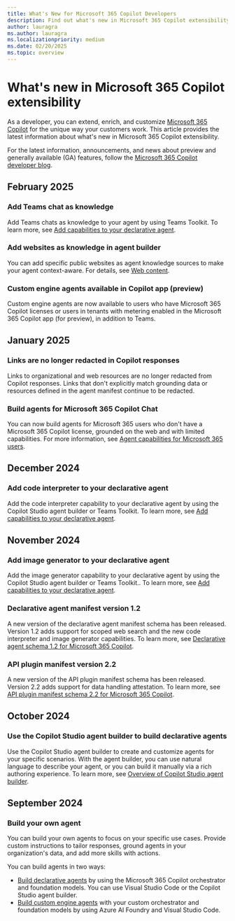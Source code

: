 ```yaml
---
title: What's New for Microsoft 365 Copilot Developers
description: Find out what's new in Microsoft 365 Copilot extensibility, including plugins, declarative agents, custom engine agents, connectors, and more.
author: lauragra
ms.author: lauragra
ms.localizationpriority: medium
ms.date: 02/20/2025
ms.topic: overview
---
```


# What's new in Microsoft 365 Copilot extensibility

As a developer, you can extend, enrich, and customize [Microsoft 365 Copilot](/microsoft-365-copilot/microsoft-365-copilot-overview) for the unique way your customers work. This article provides the latest information about what's new in Microsoft 365 Copilot extensibility.

For the latest information, announcements, and news about preview and generally available (GA) features, follow the [Microsoft 365 Copilot developer blog](https://devblogs.microsoft.com/microsoft365dev/category/microsoft-365-copilot/).

## February 2025

### Add Teams chat as knowledge

Add Teams chats as knowledge to your agent by using Teams Toolkit. To learn more, see [Add capabilities to your declarative agent](add-agent-capabilities.md#teams-chat-as-knowledge).

### Add websites as knowledge in agent builder

You can add specific public websites as agent knowledge sources to make your agent context-aware. For details, see [Web content](copilot-studio-agent-builder-build.md#web-content).

### Custom engine agents available in Copilot app (preview)

Custom engine agents are now available to users who have Microsoft 365 Copilot licenses or users in tenants with metering enabled in the Microsoft 365 Copilot app (for preview), in addition to Teams.

## January 2025

### Links are no longer redacted in Copilot responses

Links to organizational and web resources are no longer redacted from Copilot responses. Links that don't explicitly match grounding data or resources defined in the agent manifest continue to be redacted.

### Build agents for Microsoft 365 Copilot Chat

You can now build agents for Microsoft 365 users who don't have a Microsoft 365 Copilot license, grounded on the web and with limited capabilities. For more information, see [Agent capabilities for Microsoft 365 users](prerequisites.md#agent-capabilities-for-microsoft-365-users).

## December 2024

### Add code interpreter to your declarative agent

Add the code interpreter capability to your declarative agent by using the Copilot Studio agent builder or Teams Toolkit. To learn more, see [Add capabilities to your declarative agent](add-agent-capabilities.md).

## November 2024

### Add image generator to your declarative agent

Add the image generator capability to your declarative agent by using the Copilot Studio agent builder or Teams Toolkit.. To learn more, see [Add capabilities to your declarative agent](add-agent-capabilities.md).

### Declarative agent manifest version 1.2

A new version of the declarative agent manifest schema has been released. Version 1.2 adds support for scoped web search and the new code interpreter and image generator capabilities. To learn more, see [Declarative agent schema 1.2 for Microsoft 365 Copilot](declarative-agent-manifest-1.2.md).

### API plugin manifest version 2.2

A new version of the API plugin manifest schema has been released. Version 2.2 adds support for data handling attestation. To learn more, see [API plugin manifest schema 2.2 for Microsoft 365 Copilot](api-plugin-manifest-2.2.md).

## October 2024

### Use the Copilot Studio agent builder to build declarative agents

Use the Copilot Studio agent builder to create and customize agents for your specific scenarios. With the agent builder, you can use natural language to describe your agent, or you can build it manually via a rich authoring experience. To learn more, see [Overview of Copilot Studio agent builder](copilot-studio-agent-builder.md).

## September 2024

### Build your own agent

You can build your own agents to focus on your specific use cases. Provide custom instructions to tailor responses, ground agents in your organization's data, and add more skills with actions.

You can build agents in two ways:

- [Build declarative agents](overview-declarative-agent.md) by using the Microsoft 365 Copilot orchestrator and foundation models. You can use Visual Studio Code or the Copilot Studio agent builder.
- [Build custom engine agents](overview-custom-engine-agent.md) with your custom orchestrator and foundation models by using Azure AI Foundry and Visual Studio Code.
